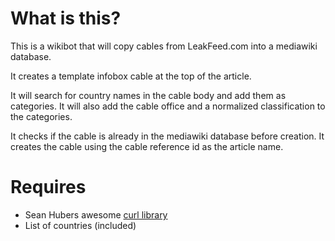 # What is this? #
This is a wikibot that will copy cables from LeakFeed.com into a mediawiki database.

It creates a template infobox cable at the top of the article.

It will search for country names in the cable body and add them as categories.  It will also add the cable office and a normalized classification to 
the categories.

It checks if the cable is already in the mediawiki database before creation. It creates the cable using the cable reference id as the article name.

# Requires #
* Sean Hubers awesome [curl library](https://github.com/shuber/curl)
* List of countries (included)
